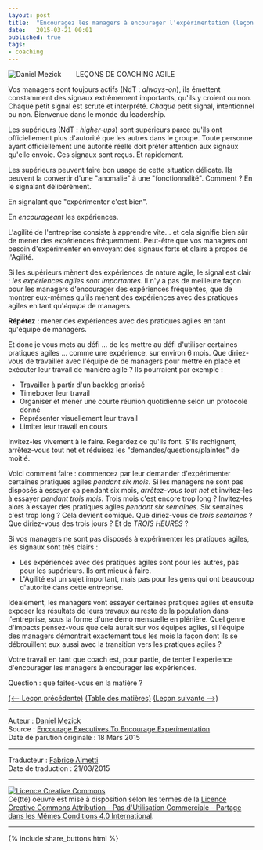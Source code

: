 ```yaml
---
layout: post
title:  "Encouragez les managers à encourager l'expérimentation (leçon 11)"
date:   2015-03-21 00:01
published: true
tags:
- coaching
---
```


<div align="left" style="float:left; padding-right:30px" >
  <img title="Daniel Mezick" src="{{ site.url }}assets/daniel_mezick/daniel-mezick-002.png" />
</div>
LEÇONS DE COACHING AGILE

Vos managers sont toujours actifs (NdT : _always-on_), ils émettent constamment des signaux extrêmement importants, qu'ils y croient ou non. Chaque petit signal est scruté et interprété. _Chaque_ petit signal, intentionnel ou non. Bienvenue dans le monde du leadership.

Les supérieurs (NdT : _higher-ups_) sont supérieurs parce qu'ils ont officiellement plus d'autorité que les autres dans le groupe. Toute personne ayant officiellement une autorité réelle doit prêter attention aux signaux qu'elle envoie. Ces signaux sont reçus. Et rapidement.

Les supérieurs peuvent faire bon usage de cette situation délicate. Ils peuvent la convertir d'une "anomalie" à une "fonctionnalité". Comment ? En le signalant délibérément.

En signalant que "expérimenter c'est bien".

En _encourageant_ les expériences.

L'agilité de l'entreprise consiste à apprendre vite... et cela signifie bien sûr de mener des expériences fréquemment. Peut-être que vos managers ont besoin d'expérimenter en envoyant des signaux forts et clairs à propos de l'Agilité.

Si les supérieurs mènent des expériences de nature agile, le signal est clair : _les expériences agiles sont importantes_. Il n'y a pas de meilleure façon pour les managers d'encourager des expériences fréquentes, que de montrer eux-mêmes qu'ils mènent des expériences avec des pratiques agiles en tant qu'_équipe_ de managers.

**Répétez** : mener des expériences avec des pratiques agiles en tant qu'équipe de managers.

Et donc je vous mets au défi ... de les mettre au défi d'utiliser certaines pratiques agiles ... comme une expérience, sur environ 6 mois. Que diriez-vous de travailler avec l'équipe de de managers pour mettre en place et exécuter leur travail de manière agile ? Ils pourraient par exemple :

* Travailler à partir d'un backlog priorisé
* Timeboxer leur travail
* Organiser et mener une courte réunion quotidienne selon un protocole donné
* Représenter visuellement leur travail
* Limiter leur travail en cours


Invitez-les vivement à le faire. Regardez ce qu'ils font. S'ils rechignent, arrêtez-vous tout net et réduisez les "demandes/questions/plaintes" de moitié.

Voici comment faire : commencez par leur demander d'expérimenter certaines pratiques agiles _pendant six mois_. Si les managers ne sont pas disposés à essayer ça pendant six mois, _arrêtez-vous tout net_ et invitez-les à essayer _pendant trois mois_. Trois mois c'est encore trop long ? Invitez-les alors à essayer des pratiques agiles _pendant six semaines_. Six semaines c'est trop long ? Cela devient comique. Que diriez-vous de _trois semaines_ ? Que diriez-vous des trois jours ? Et de _TROIS HEURES_ ?

Si vos managers ne sont pas disposés à expérimenter les pratiques agiles, les signaux sont très clairs :

* Les expériences avec des pratiques agiles sont pour les autres, pas pour les supérieurs. Ils ont mieux à faire.
* L'Agilité est un sujet important, mais pas pour les gens qui ont beaucoup d'autorité dans cette entreprise.


Idéalement, les managers vont essayer certaines pratiques agiles et ensuite exposer les résultats de leurs travaux au reste de la population dans l'entreprise, sous la forme d'une démo mensuelle en plénière. Quel genre d'impacts pensez-vous que cela aurait sur vos équipes agiles, si l'équipe des managers démontrait exactement tous les mois la façon dont ils se débrouillent eux aussi avec la transition vers les pratiques agiles ?

Votre travail en tant que coach est, pour partie, de tenter l'expérience d'encourager les managers à encourager les expériences.

Question : que faites-vous en la matière ?

[(<-- Leçon précédente)](http://www.les-traducteurs-agiles.org/2015/02/26/le-forum-ouvert-raconte-une-histoire-lecon-10.html) [(Table des matières)](http://www.les-traducteurs-agiles.org/2015/02/15/lecons-de-coaching.html) [(Leçon suivante -->)](http://www.les-traducteurs-agiles.org/2015/03/20/je-veux-ecrire-l-histoire-lecon-12.html)  

---
Auteur : [Daniel Mezick](https://twitter.com/danielmezick)  
Source : [Encourage Executives To Encourage Experimentation](http://newtechusa.net/agile/encourage-executives-to-encourage-experimentation/)  
Date de parution originale : 18 Mars 2015  

---
Traducteur : [Fabrice Aimetti](http://www.fabrice-aimetti.fr/)  
Date de traduction : 21/03/2015  

---

<a rel="license" href="http://creativecommons.org/licenses/by-nc-sa/4.0/"><img alt="Licence Creative Commons" style="border-width:0" src="http://i.creativecommons.org/l/by-nc-sa/4.0/88x31.png" /></a><br />Ce(tte) oeuvre est mise à disposition selon les termes de la <a rel="license" href="http://creativecommons.org/licenses/by-nc-sa/4.0/">Licence Creative Commons Attribution - Pas d'Utilisation Commerciale - Partage dans les Mêmes Conditions 4.0 International</a>.

---

{% include share_buttons.html %}
